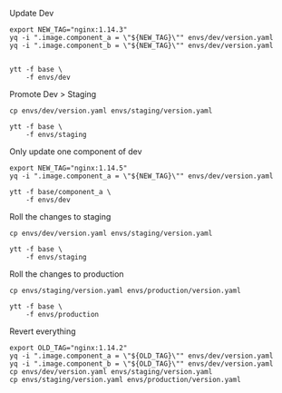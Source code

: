 
Update Dev

```
export NEW_TAG="nginx:1.14.3"
yq -i ".image.component_a = \"${NEW_TAG}\"" envs/dev/version.yaml
yq -i ".image.component_b = \"${NEW_TAG}\"" envs/dev/version.yaml 


ytt -f base \
    -f envs/dev
```

Promote Dev > Staging
```
cp envs/dev/version.yaml envs/staging/version.yaml

ytt -f base \
    -f envs/staging
```

Only update one component of dev
```
export NEW_TAG="nginx:1.14.5"
yq -i ".image.component_a = \"${NEW_TAG}\"" envs/dev/version.yaml

ytt -f base/component_a \
    -f envs/dev
```

Roll the changes to staging 
```
cp envs/dev/version.yaml envs/staging/version.yaml

ytt -f base \
    -f envs/staging
```

Roll the changes to production
```
cp envs/staging/version.yaml envs/production/version.yaml

ytt -f base \
    -f envs/production
```

Revert everything
```
export OLD_TAG="nginx:1.14.2"
yq -i ".image.component_a = \"${OLD_TAG}\"" envs/dev/version.yaml
yq -i ".image.component_b = \"${OLD_TAG}\"" envs/dev/version.yaml 
cp envs/dev/version.yaml envs/staging/version.yaml
cp envs/staging/version.yaml envs/production/version.yaml
```